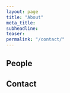 ```yaml
---
layout: page
title: "About"
meta_title: 
subheadline: 
teaser:
permalink: "/contact/"
---
```

## People

## Contact
